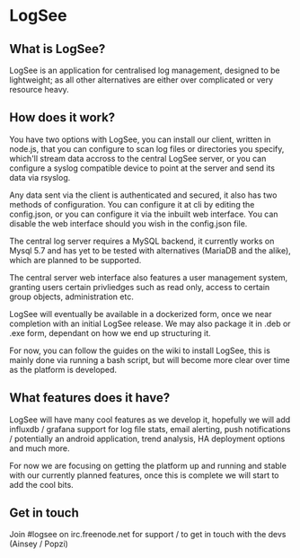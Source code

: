 # LogSee

## What is LogSee?

LogSee is an application for centralised log management, designed to be lightweight; as all other alternatives are either over complicated or very resource heavy.

## How does it work?

You have two options with LogSee, you can install our client, written in node.js, that you can configure to scan log files or directories you specify, which'll stream data accross to the central LogSee server, or you can configure a syslog compatible device to point at the server and send its data via rsyslog.

Any data sent via the client is authenticated and secured, it also has two methods of configuration. You can configure it at cli by editing the config.json, or you can configure it via the inbuilt web interface. You can disable the web interface should you wish in the config.json file. 

The central log server requires a MySQL backend, it currently works on Mysql 5.7 and has yet to be tested with alternatives (MariaDB and the alike), which are planned to be supported. 

The central server web interface also features a user management system, granting users certain privliedges such as read only, access to certain group objects, administration etc. 

LogSee will eventually be available in a dockerized form, once we near completion with an initial LogSee release. We may also package it in .deb or .exe form, dependant on how we end up structuring it.

For now, you can follow the guides on the wiki to install LogSee, this is mainly done via running a bash script, but will become more clear over time as the platform is developed.

## What features does it have?

LogSee will have many cool features as we develop it, hopefully we will add influxdb / grafana support for log file stats, email alerting, push notifications / potentially an android application, trend analysis, HA deployment options and much more.

For now we are focusing on getting the platform up and running and stable with our currently planned features, once this is complete we will start to add the cool bits.

## Get in touch

Join #logsee on irc.freenode.net for support / to get in touch with the devs (Ainsey / Popzi)
